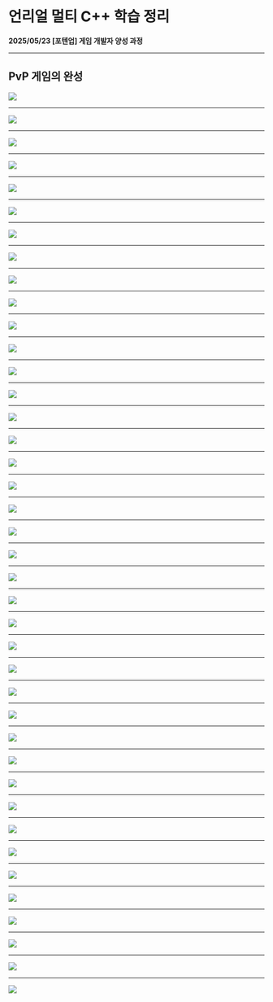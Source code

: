 # 언리얼 멀티 C++ 학습 정리

**2025/05/23 [포텐업] 게임 개발자 양성 과정**

---

## PvP 게임의 완성

<img src= "https://github.com/KwonJeHan/Study-cpp/blob/main/img/183.ModifyABGameInterface.h.png">



---

<img src= "https://github.com/KwonJeHan/Study-cpp/blob/main/img/184.ModifyABGameMode.h.png">



---

<img src= "https://github.com/KwonJeHan/Study-cpp/blob/main/img/185.ModifyABGameMode.cpp1.png">



---

<img src= "https://github.com/KwonJeHan/Study-cpp/blob/main/img/186.ModifyABGameMode.cpp2.png">



---

<img src= "https://github.com/KwonJeHan/Study-cpp/blob/main/img/187.ModifyABGameMode.cpp3.png">



---

<img src= "https://github.com/KwonJeHan/Study-cpp/blob/main/img/188.ModifyABGameMode.cpp4.png">



---

<img src= "https://github.com/KwonJeHan/Study-cpp/blob/main/img/189.ModifyABCharacterStatComponent.h.png">



---

<img src= "https://github.com/KwonJeHan/Study-cpp/blob/main/img/190.ModifyABCharacterStatComponent.cpp1.png">



---

<img src= "https://github.com/KwonJeHan/Study-cpp/blob/main/img/191.ModifyABCharacterStatComponent.cpp2.png">



---

<img src= "https://github.com/KwonJeHan/Study-cpp/blob/main/img/192.ModifyDefaultArenaBattle.ini.png">



---

<img src= "https://github.com/KwonJeHan/Study-cpp/blob/main/img/193.ModifyABCharacterPlayer.h1.png">



---

<img src= "https://github.com/KwonJeHan/Study-cpp/blob/main/img/194.ModifyABCharacterPlayer.h2.png">



---

<img src= "https://github.com/KwonJeHan/Study-cpp/blob/main/img/195.ModifyABCharacterPlayer.cpp1.png">



---

<img src= "https://github.com/KwonJeHan/Study-cpp/blob/main/img/196.ModifyABCharacterPlayer.cpp2.png">



---

<img src= "https://github.com/KwonJeHan/Study-cpp/blob/main/img/197.ModifyABCharacterPlayer.cpp3.png">



---

<img src= "https://github.com/KwonJeHan/Study-cpp/blob/main/img/198.ModifyABCharacterPlayer.cpp4.png">



---

<img src= "https://github.com/KwonJeHan/Study-cpp/blob/main/img/199.ModifyABCharacterPlayer.cpp5.png">



---

<img src= "https://github.com/KwonJeHan/Study-cpp/blob/main/img/200.ModifyABCharacterPlayer.cpp6.png">



---

<img src= "https://github.com/KwonJeHan/Study-cpp/blob/main/img/201.ModifyABCharacterPlayer.cpp7.png">



---

<img src= "https://github.com/KwonJeHan/Study-cpp/blob/main/img/202.ModifyABCharacterPlayer.cpp8.png">



---

<img src= "https://github.com/KwonJeHan/Study-cpp/blob/main/img/203.ModifyABCharacterNonPlayer.h.png">



---

<img src= "https://github.com/KwonJeHan/Study-cpp/blob/main/img/204.ModifyABCharacterNonPlayer.cpp1.png">



---

<img src= "https://github.com/KwonJeHan/Study-cpp/blob/main/img/205.ModifyABCharacterNonPlayer.cpp2.png">



---

<img src= "https://github.com/KwonJeHan/Study-cpp/blob/main/img/206.ModifyABCharacterBase.h1.png">



---

<img src= "https://github.com/KwonJeHan/Study-cpp/blob/main/img/207.ModifyABCharacterBase.h2.png">



---

<img src= "https://github.com/KwonJeHan/Study-cpp/blob/main/img/208.ModifyABCharacterBase.cpp.png">



---

<img src= "https://github.com/KwonJeHan/Study-cpp/blob/main/img/209.ModifyABCharacterPlayer.h1.png">



---

<img src= "https://github.com/KwonJeHan/Study-cpp/blob/main/img/210.ModifyABCharacterPlayer.h2.png">



---

<img src= "https://github.com/KwonJeHan/Study-cpp/blob/main/img/211.ModifyABCharacterPlayer.cpp1.png">



---

<img src= "https://github.com/KwonJeHan/Study-cpp/blob/main/img/212.ModifyABCharacterPlayer.cpp2.png">



---

<img src= "https://github.com/KwonJeHan/Study-cpp/blob/main/img/213.ModifyABCharacterPlayer.cpp3.png">



---

<img src= "https://github.com/KwonJeHan/Study-cpp/blob/main/img/214.ModifyABCharacterPlayer.cpp4.png">



---

<img src= "https://github.com/KwonJeHan/Study-cpp/blob/main/img/215.CreatePlayerStateCPPClass(ABPlayerState).png">



---

<img src= "https://github.com/KwonJeHan/Study-cpp/blob/main/img/216.ModifyABGameMode.cpp.png">



---

<img src= "https://github.com/KwonJeHan/Study-cpp/blob/main/img/217.ModifyABGameState.h.png">



---

<img src= "https://github.com/KwonJeHan/Study-cpp/blob/main/img/218.ModifyABGameState.cpp.png">



---

<img src= "https://github.com/KwonJeHan/Study-cpp/blob/main/img/219.ModifyABGameMode.h1.png">



---

<img src= "https://github.com/KwonJeHan/Study-cpp/blob/main/img/220.ModifyABGameMode.h2.png">



---

<img src= "https://github.com/KwonJeHan/Study-cpp/blob/main/img/221.ModifyABGameMode.cpp1.png">



---

<img src= "https://github.com/KwonJeHan/Study-cpp/blob/main/img/222.ModifyABGameMode.cpp2.png">



